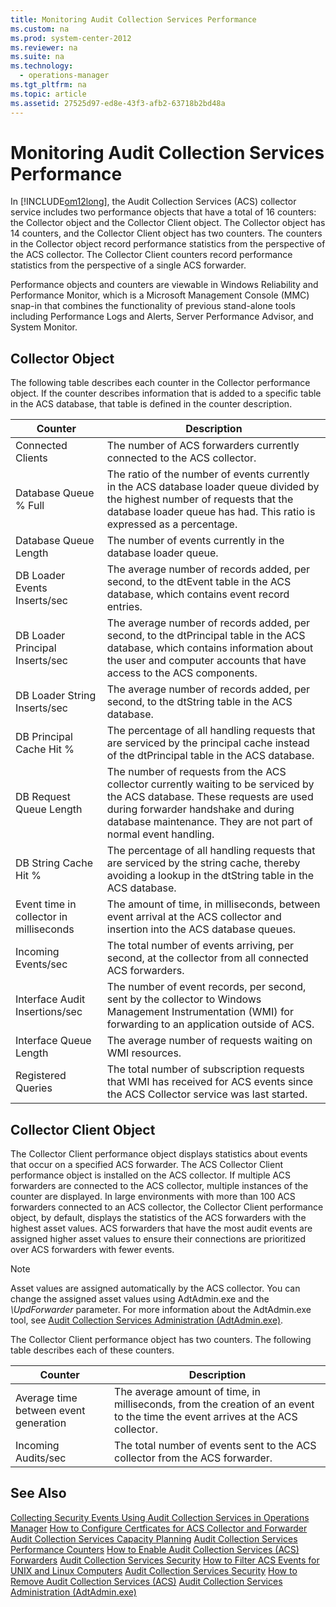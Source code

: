 ```yaml
---
title: Monitoring Audit Collection Services Performance
ms.custom: na
ms.prod: system-center-2012
ms.reviewer: na
ms.suite: na
ms.technology: 
  - operations-manager
ms.tgt_pltfrm: na
ms.topic: article
ms.assetid: 27525d97-ed8e-43f3-afb2-63718b2bd48a
---
```

# Monitoring Audit Collection Services Performance
In [!INCLUDE[om12long](Token/om12long_md.md)], the Audit Collection Services \(ACS\) collector service includes two performance objects that have a total of 16 counters: the Collector object and the Collector Client object. The Collector object has 14 counters, and the Collector Client object has two counters. The counters in the Collector object record performance statistics from the perspective of the ACS collector. The Collector Client counters record performance statistics from the perspective of a single ACS forwarder.

Performance objects and counters are viewable in Windows Reliability and Performance Monitor, which is a Microsoft Management Console \(MMC\) snap\-in that combines the functionality of previous stand\-alone tools including Performance Logs and Alerts, Server Performance Advisor, and System Monitor.

## Collector Object
The following table describes each counter in the Collector performance object. If the counter describes information that is added to a specific table in the ACS database, that table is defined in the counter description.

|Counter|Description|
|-----------|---------------|
|Connected Clients|The number of ACS forwarders currently connected to the ACS collector.|
|Database Queue % Full|The ratio of the number of events currently in the ACS database loader queue divided by the highest number of requests that the database loader queue has had. This ratio is expressed as a percentage.|
|Database Queue Length|The number of events currently in the database loader queue.|
|DB Loader Events Inserts\/sec|The average number of records added, per second, to the dtEvent table in the ACS database, which contains event record entries.|
|DB Loader Principal Inserts\/sec|The average number of records added, per second, to the dtPrincipal table in the ACS database, which contains information about the user and computer accounts that have access to the ACS components.|
|DB Loader String Inserts\/sec|The average number of records added, per second, to the dtString table in the ACS database.|
|DB Principal Cache Hit %|The percentage of all handling requests that are serviced by the principal cache instead of the dtPrincipal table in the ACS database.|
|DB Request Queue Length|The number of requests from the ACS collector currently waiting to be serviced by the ACS database. These requests are used during forwarder handshake and during database maintenance. They are not part of normal event handling.|
|DB String Cache Hit %|The percentage of all handling requests that are serviced by the string cache, thereby avoiding a lookup in the dtString table in the ACS database.|
|Event time in collector in milliseconds|The amount of time, in milliseconds, between event arrival at the ACS collector and insertion into the ACS database queues.|
|Incoming Events\/sec|The total number of events arriving, per second, at the collector from all connected ACS forwarders.|
|Interface Audit Insertions\/sec|The number of event records, per second, sent by the collector to Windows Management Instrumentation \(WMI\) for forwarding to an application outside of ACS.|
|Interface Queue Length|The average number of requests waiting on WMI resources.|
|Registered Queries|The total number of subscription requests that WMI has received for ACS events since the ACS Collector service was last started.|

## Collector Client Object
The Collector Client performance object displays statistics about events that occur on a specified ACS forwarder. The ACS Collector Client performance object is installed on the ACS collector. If multiple ACS forwarders are connected to the ACS collector, multiple instances of the counter are displayed. In large environments with more than 100 ACS forwarders connected to an ACS collector, the Collector Client performance object, by default, displays the statistics of the ACS forwarders with the highest asset values. ACS forwarders that have the most audit events are assigned higher asset values to ensure their connections are prioritized over ACS forwarders with fewer events.

> [!NOTE]
> Asset values are assigned automatically by the ACS collector. You can change the assigned asset values using AdtAdmin.exe and the *\\UpdForwarder* parameter. For more information about the AdtAdmin.exe tool, see [Audit Collection Services Administration &#40;AdtAdmin.exe&#41;](Audit-Collection-Services-Administration--AdtAdmin.exe-.md).

The Collector Client performance object has two counters. The following table describes each of these counters.

|Counter|Description|
|-----------|---------------|
|Average time between event generation|The average amount of time, in milliseconds, from the creation of an event to the time the event arrives at the ACS collector.|
|Incoming Audits\/sec|The total number of events sent to the ACS collector from the ACS forwarder.|

## See Also
[Collecting Security Events Using Audit Collection Services in Operations Manager](Collecting-Security-Events-Using-Audit-Collection-Services-in-Operations-Manager.md)
[How to Configure Certficates for ACS Collector and Forwarder](How-to-Configure-Certficates-for-ACS-Collector-and-Forwarder.md)
[Audit Collection Services Capacity Planning](Audit-Collection-Services-Capacity-Planning.md)
[Audit Collection Services Performance Counters](Audit-Collection-Services-Performance-Counters.md)
[How to Enable Audit Collection Services &#40;ACS&#41; Forwarders](How-to-Enable-Audit-Collection-Services--ACS--Forwarders.md)
[Audit Collection Services Security](Audit-Collection-Services-Security.md)
[How to Filter ACS Events for UNIX and Linux Computers](How-to-Filter-ACS-Events-for-UNIX-and-Linux-Computers.md)
[Audit Collection Services Security](Audit-Collection-Services-Security.md)
[How to Remove Audit Collection Services &#40;ACS&#41;](How-to-Remove-Audit-Collection-Services--ACS-.md)
[Audit Collection Services Administration &#40;AdtAdmin.exe&#41;](Audit-Collection-Services-Administration--AdtAdmin.exe-.md)



